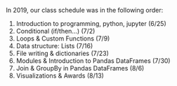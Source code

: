 In 2019, our class schedule was in the following order:

1. Introduction to programming, python, jupyter (6/25)
2. Conditional (if/then…) (7/2)
3. Loops & Custom Functions (7/9)
4. Data structure: Lists (7/16)
5. File writing & dictionaries (7/23)
6. Modules & Introduction to Pandas DataFrames (7/30)
7. Join & GroupBy in Pandas DataFrames (8/6)
8. Visualizations & Awards (8/13)
